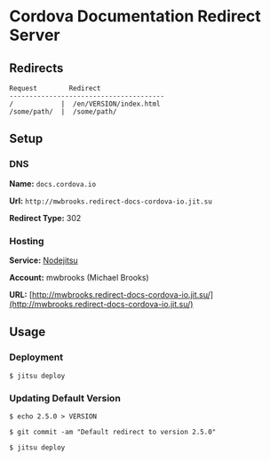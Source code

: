 # Cordova Documentation Redirect Server

## Redirects

    Request        Redirect
    ---------------------------------------
    /            |  /en/VERSION/index.html
    /some/path/  |  /some/path/

## Setup

### DNS

__Name:__ `docs.cordova.io`

__Url:__ `http://mwbrooks.redirect-docs-cordova-io.jit.su`

__Redirect Type:__ 302

### Hosting

__Service:__ [Nodejitsu](http://nodejitsu.com)

__Account:__ mwbrooks (Michael Brooks)

__URL:__ [http://mwbrooks.redirect-docs-cordova-io.jit.su/](http://mwbrooks.redirect-docs-cordova-io.jit.su/)

## Usage

### Deployment

    $ jitsu deploy

### Updating Default Version

    $ echo 2.5.0 > VERSION

    $ git commit -am "Default redirect to version 2.5.0"

    $ jitsu deploy
